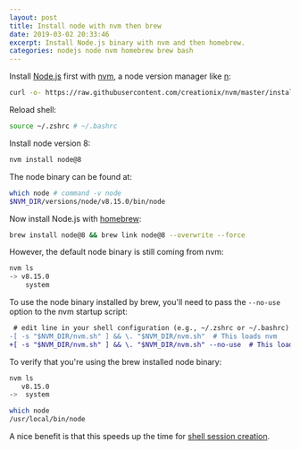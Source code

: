 ```yaml
---
layout: post
title: Install node with nvm then brew
date: 2019-03-02 20:33:46
excerpt: Install Node.js binary with nvm and then homebrew.
categories: nodejs node nvm homebrew brew bash
---
```


Install [Node.js](https://nodejs.org/) first with [nvm](https://github.com/creationix/nvm), a node version manager like [n](https://github.com/tj/n):

```sh
curl -o- https://raw.githubusercontent.com/creationix/nvm/master/install.sh | bash
```

Reload shell:

```sh
source ~/.zshrc # ~/.bashrc
```

Install node version 8:

```sh
nvm install node@8
```

The node binary can be found at:

```sh
which node # command -v node
$NVM_DIR/versions/node/v8.15.0/bin/node
```

Now install Node.js with [homebrew](https://brew.sh/):

```sh
brew install node@8 && brew link node@8 --overwrite --force
```

However, the default node binary is still coming from nvm:

```sh
nvm ls
-> v8.15.0
    system
```

To use the node binary installed by brew, you'll need to pass the `--no-use` option to the nvm startup script:

```diff
 # edit line in your shell configuration (e.g., ~/.zshrc or ~/.bashrc)
-[ -s "$NVM_DIR/nvm.sh" ] && \. "$NVM_DIR/nvm.sh"  # This loads nvm
+[ -s "$NVM_DIR/nvm.sh" ] && \. "$NVM_DIR/nvm.sh" --no-use  # This loads nvm
```

To verify that you're using the brew installed node binary:

```sh
nvm ls
   v8.15.0
->  system
```

```sh
which node
/usr/local/bin/node
```

A nice benefit is that this speeds up the time for [shell session creation](https://github.com/creationix/nvm/issues/539#issuecomment-236826475).
